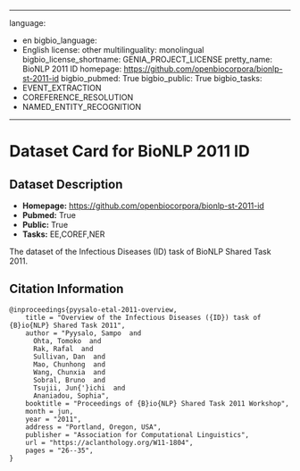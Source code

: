 
---
language: 
- en
bigbio_language: 
- English
license: other
multilinguality: monolingual
bigbio_license_shortname: GENIA_PROJECT_LICENSE
pretty_name: BioNLP 2011 ID
homepage: https://github.com/openbiocorpora/bionlp-st-2011-id
bigbio_pubmed: True
bigbio_public: True
bigbio_tasks: 
- EVENT_EXTRACTION
- COREFERENCE_RESOLUTION
- NAMED_ENTITY_RECOGNITION
---


# Dataset Card for BioNLP 2011 ID

## Dataset Description

- **Homepage:** https://github.com/openbiocorpora/bionlp-st-2011-id
- **Pubmed:** True
- **Public:** True
- **Tasks:** EE,COREF,NER


The dataset of the Infectious Diseases (ID) task of
BioNLP Shared Task 2011.



## Citation Information

```
@inproceedings{pyysalo-etal-2011-overview,
    title = "Overview of the Infectious Diseases ({ID}) task of {B}io{NLP} Shared Task 2011",
    author = "Pyysalo, Sampo  and
      Ohta, Tomoko  and
      Rak, Rafal  and
      Sullivan, Dan  and
      Mao, Chunhong  and
      Wang, Chunxia  and
      Sobral, Bruno  and
      Tsujii, Jun{'}ichi  and
      Ananiadou, Sophia",
    booktitle = "Proceedings of {B}io{NLP} Shared Task 2011 Workshop",
    month = jun,
    year = "2011",
    address = "Portland, Oregon, USA",
    publisher = "Association for Computational Linguistics",
    url = "https://aclanthology.org/W11-1804",
    pages = "26--35",
}

```
